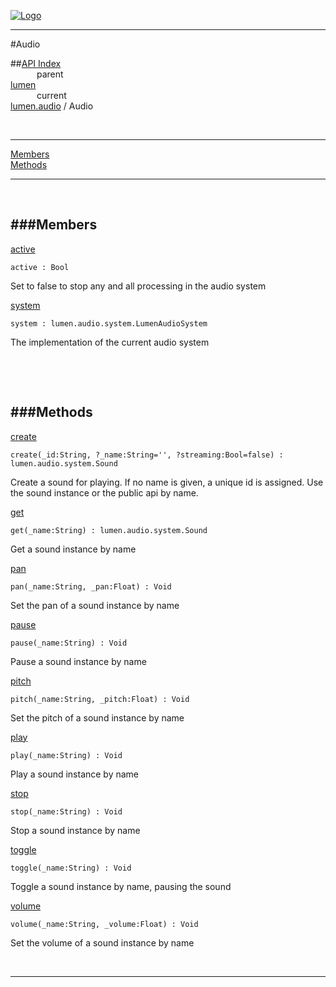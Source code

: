 
[![Logo](../../../images/logo.png)](../../../index.html)

---

#Audio


##[API Index](../../../api/index.html#lumen.audio)   
&emsp;&emsp;&emsp;parent    
[lumen](../)     
&emsp;&emsp;&emsp;current    
[lumen.audio](./) / Audio

<br/>

---


[Members](#Members)   
[Methods](#Methods)   


---

&nbsp;   

<a class="lift" name="Members" ></a>
###Members   
---
<a class="lift" name="active" href="#active">active</a>



`active : Bool`

<span class="small_desc_flat"> Set to false to stop any and all processing in the audio system </span>   

<a class="lift" name="system" href="#system">system</a>



`system : lumen.audio.system.LumenAudioSystem`

<span class="small_desc_flat"> The implementation of the current audio system </span>   

&nbsp;   

&nbsp;   

<a class="lift" name="Methods" ></a>
###Methods   
---
<a class="lift" name="create" href="#create">create</a>



`create(_id:String, ?_name:String='', ?streaming:Bool=false) : lumen.audio.system.Sound`

<span class="small_desc_flat"> Create a sound for playing. If no name is given, a unique id is assigned. Use the sound instance or the public api by name. </span>   

<a class="lift" name="get" href="#get">get</a>



`get(_name:String) : lumen.audio.system.Sound`

<span class="small_desc_flat"> Get a sound instance by name </span>   

<a class="lift" name="pan" href="#pan">pan</a>



`pan(_name:String, _pan:Float) : Void`

<span class="small_desc_flat"> Set the pan of a sound instance by name </span>   

<a class="lift" name="pause" href="#pause">pause</a>



`pause(_name:String) : Void`

<span class="small_desc_flat"> Pause a sound instance by name </span>   

<a class="lift" name="pitch" href="#pitch">pitch</a>



`pitch(_name:String, _pitch:Float) : Void`

<span class="small_desc_flat"> Set the pitch of a sound instance by name </span>   

<a class="lift" name="play" href="#play">play</a>



`play(_name:String) : Void`

<span class="small_desc_flat"> Play a sound instance by name </span>   

<a class="lift" name="stop" href="#stop">stop</a>



`stop(_name:String) : Void`

<span class="small_desc_flat"> Stop a sound instance by name </span>   

<a class="lift" name="toggle" href="#toggle">toggle</a>



`toggle(_name:String) : Void`

<span class="small_desc_flat"> Toggle a sound instance by name, pausing the sound </span>   

<a class="lift" name="volume" href="#volume">volume</a>



`volume(_name:String, _volume:Float) : Void`

<span class="small_desc_flat"> Set the volume of a sound instance by name </span>   



&nbsp;
&nbsp;
&nbsp;

---  


&nbsp;   
&nbsp;   
